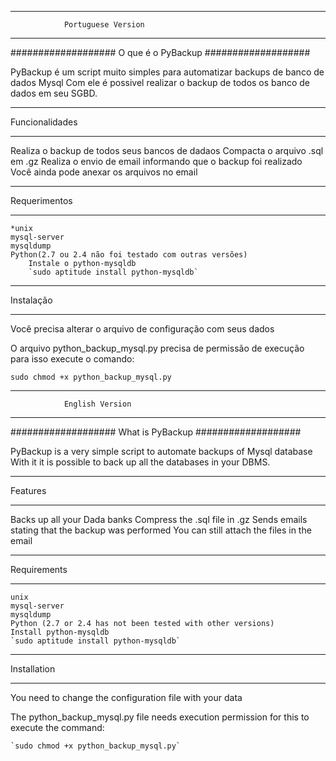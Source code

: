 *****************************************************************************************************************************
				Portuguese Version
*****************************************************************************************************************************

###################
O que é o PyBackup
###################

PyBackup é um script muito simples para automatizar backups de banco de dados Mysql
Com ele é possivel realizar o backup de todos os banco de dados em seu SGBD. 

**************************
Funcionalidades
**************************

Realiza o backup de todos seus bancos de dadaos
Compacta o arquivo .sql em .gz
Realiza o envio de email informando que o backup foi realizado
Você ainda pode anexar os arquivos no email

*******************
Requerimentos
*******************

	*unix 
	mysql-server
	mysqldump
	Python(2.7 ou 2.4 não foi testado com outras versões)
		Instale o python-mysqldb
		`sudo aptitude install python-mysqldb`   

************
Instalação
************

Você precisa alterar o arquivo de configuração com seus dados

O arquivo python_backup_mysql.py precisa de permissão de execução para isso execute o comando:

`sudo chmod +x python_backup_mysql.py`

*****************************************************************************************************************************
				English Version
*****************************************************************************************************************************

###################
What is PyBackup
###################

PyBackup is a very simple script to automate backups of Mysql database
With it it is possible to back up all the databases in your DBMS. 

**************************
Features
**************************


Backs up all your Dada banks
Compress the .sql file in .gz
Sends emails stating that the backup was performed
You can still attach the files in the email

*******************
Requirements
*******************

	unix
	mysql-server
	mysqldump
	Python (2.7 or 2.4 has not been tested with other versions)
	Install python-mysqldb
	`sudo aptitude install python-mysqldb`   

************
Installation
************

You need to change the configuration file with your data

The python_backup_mysql.py file needs execution permission for this to execute the command:

    `sudo chmod +x python_backup_mysql.py`


